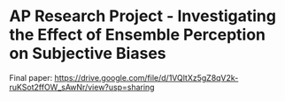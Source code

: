 # AP Research Project - Investigating the Effect of Ensemble Perception on Subjective Biases

Final paper: https://drive.google.com/file/d/1VQltXz5gZ8qV2k-ruKSot2ffOW_sAwNr/view?usp=sharing
